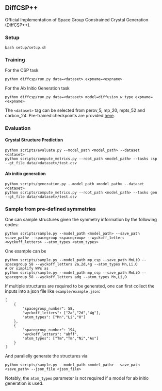 ## DiffCSP++

Official Implementation of Space Group Constrained Crystal Generation (DiffCSP++).

### Setup

```
bash setup/setup.sh
```

### Training

For the CSP task

```
python diffcsp/run.py data=<dataset> expname=<expname>
```

For the Ab Initio Generation task

```
python diffcsp/run.py data=<dataset> model=diffusion_w_type expname=<expname>
```

The ``<dataset>`` tag can be selected from perov_5, mp_20, mpts_52 and carbon_24. Pre-trained checkpoints are provided [here](https://drive.google.com/drive/folders/1FQ_b6CE09KtyGaU_r6uO8_I5JhrQmUFB?usp=sharing).

### Evaluation

#### Crystal Structure Prediction

```
python scripts/evaluate.py --model_path <model_path> --dataset <dataset>
python scripts/compute_metrics.py --root_path <model_path> --tasks csp --gt_file data/<dataset>/test.csv 
```

#### Ab initio generation

```
python scripts/generation.py --model_path <model_path> --dataset <dataset>
python scripts/compute_metrics.py --root_path <model_path> --tasks gen --gt_file data/<dataset>/test.csv
```

### Sample from pre-defined symmetries

One can sample structures given the symmetry information by the following codes:

```
python scripts/sample.py --model_path <model_path> --save_path <save_path> --spacegroup <spacegroup> --wyckoff_letters <wyckoff_letters> --atom_types <atom_types>
```

One example can be

```
python scripts/sample.py --model_path mp_csp --save_path MnLiO --spacegroup 58 --wyckoff_letters 2a,2d,4g --atom_types Mn,Li,O
# Or simplify WPs as
python scripts/sample.py --model_path mp_csp --save_path MnLiO --spacegroup 58 --wyckoff_letters adg --atom_types Mn,Li,O
```

If multiple structures are required to be generated, one can first collect the inputs into a json file like `example/example.json`:

```
[
    {
        "spacegroup_number": 58,
        "wyckoff_letters": ["2a","2d","4g"],
        "atom_types": ["Mn","Li","O"]
    },
    {
        "spacegroup_number": 194,
        "wyckoff_letters": "abff",
        "atom_types": ["Tm","Tm","Ni","As"]
    }
]
```

And parallelly generate the structures via

```
python scripts/sample.py --model_path <model_path> --save_path <save_path> --json_file <json_file>
```

Notably, the `atom_types` parameter is not required if a model for ab initio generation is used.
